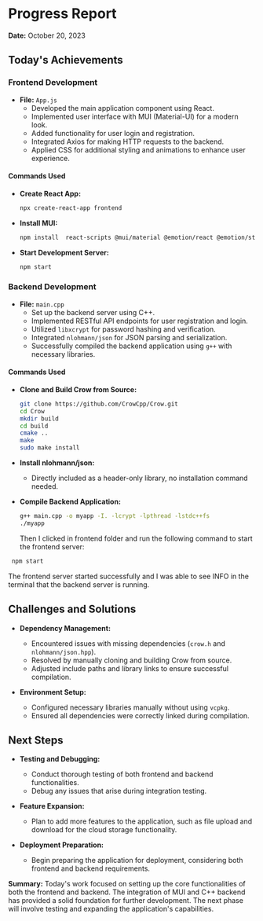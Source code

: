 # Progress Report

**Date:** October 20, 2023

## Today's Achievements

### Frontend Development

- **File:** `App.js`
  - Developed the main application component using React.
  - Implemented user interface with MUI (Material-UI) for a modern look.
  - Added functionality for user login and registration.
  - Integrated Axios for making HTTP requests to the backend.
  - Applied CSS for additional styling and animations to enhance user experience.

#### Commands Used

- **Create React App:**

  ```bash
  npx create-react-app frontend
  ```

- **Install MUI:**

  ```bash
  npm install  react-scripts @mui/material @emotion/react @emotion/styled
  ```

- **Start Development Server:**
  ```bash
  npm start
  ```

### Backend Development

- **File:** `main.cpp`
  - Set up the backend server using C++.
  - Implemented RESTful API endpoints for user registration and login.
  - Utilized `libxcrypt` for password hashing and verification.
  - Integrated `nlohmann/json` for JSON parsing and serialization.
  - Successfully compiled the backend application using `g++` with necessary libraries.

#### Commands Used

- **Clone and Build Crow from Source:**

  ```bash
  git clone https://github.com/CrowCpp/Crow.git
  cd Crow
  mkdir build
  cd build
  cmake ..
  make
  sudo make install
  ```

- **Install nlohmann/json:**

  - Directly included as a header-only library, no installation command needed.

- **Compile Backend Application:**
  ```bash
  g++ main.cpp -o myapp -I. -lcrypt -lpthread -lstdc++fs
  ./myapp
  ```
  Then I clicked in frontend folder and run the following command to start the frontend server:

```bash
 npm start
```

The frontend server started successfully and I was able to see INFO in the terminal that the backend server is running.

## Challenges and Solutions

- **Dependency Management:**

  - Encountered issues with missing dependencies (`crow.h` and `nlohmann/json.hpp`).
  - Resolved by manually cloning and building Crow from source.
  - Adjusted include paths and library links to ensure successful compilation.

- **Environment Setup:**
  - Configured necessary libraries manually without using `vcpkg`.
  - Ensured all dependencies were correctly linked during compilation.

## Next Steps

- **Testing and Debugging:**

  - Conduct thorough testing of both frontend and backend functionalities.
  - Debug any issues that arise during integration testing.

- **Feature Expansion:**

  - Plan to add more features to the application, such as file upload and download for the cloud storage functionality.

- **Deployment Preparation:**
  - Begin preparing the application for deployment, considering both frontend and backend requirements.

**Summary:** Today's work focused on setting up the core functionalities of both the frontend and backend. The integration of MUI and C++ backend has provided a solid foundation for further development. The next phase will involve testing and expanding the application's capabilities.
